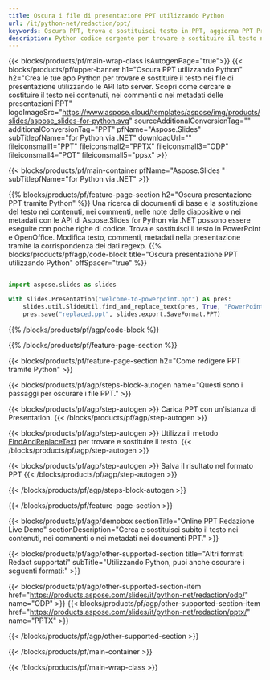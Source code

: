 ```yaml
---
title: Oscura i file di presentazione PPT utilizzando Python
url: /it/python-net/redaction/ppt/
keywords: Oscura PPT, trova e sostituisci testo in PPT, aggiorna PPT Presentazione
description: Python codice sorgente per trovare e sostituire il testo nella presentazione PPT.
---
```


{{< blocks/products/pf/main-wrap-class isAutogenPage="true">}}
{{< blocks/products/pf/upper-banner h1="Oscura PPT utilizzando Python" h2="Crea le tue app Python per trovare e sostituire il testo nei file di presentazione utilizzando le API lato server. Scopri come cercare e sostituire il testo nei contenuti, nei commenti o nei metadati delle presentazioni PPT" logoImageSrc="https://www.aspose.cloud/templates/aspose/img/products/slides/aspose_slides-for-python.svg" sourceAdditionalConversionTag="" additionalConversionTag="PPT" pfName="Aspose.Slides" subTitlepfName="for Python via .NET" downloadUrl="" fileiconsmall1="PPT" fileiconsmall2="PPTX" fileiconsmall3="ODP" fileiconsmall4="POT" fileiconsmall5="ppsx" >}}

{{< blocks/products/pf/main-container pfName="Aspose.Slides " subTitlepfName="for Python via .NET" >}}

{{% blocks/products/pf/feature-page-section  h2="Oscura presentazione PPT tramite Python" %}}
Una ricerca di documenti di base e la sostituzione del testo nei contenuti, nei commenti, nelle note delle diapositive o nei metadati con le API di Aspose.Slides for Python via .NET possono essere eseguite con poche righe di codice. Trova e sostituisci il testo in PowerPoint e OpenOffice. Modifica testo, commenti, metadati nella presentazione tramite la corrispondenza dei dati regexp.
{{% blocks/products/pf/agp/code-block title="Oscura presentazione PPT utilizzando Python" offSpacer="true" %}}

```py

import aspose.slides as slides

with slides.Presentation("welcome-to-powerpoint.ppt") as pres:
    slides.util.SlideUtil.find_and_replace_text(pres, True, "PowerPoint", "Aspose.Slides", None)
    pres.save("replaced.ppt", slides.export.SaveFormat.PPT)
```

{{% /blocks/products/pf/agp/code-block %}}

{{% /blocks/products/pf/feature-page-section %}}

{{< blocks/products/pf/feature-page-section  h2="Come redigere PPT tramite Python" >}}

{{< blocks/products/pf/agp/steps-block-autogen name="Questi sono i passaggi per oscurare i file PPT." >}}

{{< blocks/products/pf/agp/step-autogen >}}
Carica PPT con un'istanza di Presentation.
{{< /blocks/products/pf/agp/step-autogen >}}

{{< blocks/products/pf/agp/step-autogen >}}
Utilizza il metodo [FindAndReplaceText](https://reference.aspose.com/slides/python-net/aspose.slides.util/slideutil/) per trovare e sostituire il testo.
{{< /blocks/products/pf/agp/step-autogen >}}

{{< blocks/products/pf/agp/step-autogen >}}
Salva il risultato nel formato PPT
{{< /blocks/products/pf/agp/step-autogen >}}

{{< /blocks/products/pf/agp/steps-block-autogen >}}

{{< /blocks/products/pf/feature-page-section >}}

{{< blocks/products/pf/agp/demobox sectionTitle="Online PPT Redazione Live Demo" sectionDescription="Cerca e sostituisci subito il testo nei contenuti, nei commenti o nei metadati nei documenti PPT." >}}

{{< blocks/products/pf/agp/other-supported-section title="Altri formati Redact supportati" subTitle="Utilizzando Python, puoi anche oscurare i seguenti formati:" >}}

{{< blocks/products/pf/agp/other-supported-section-item href="https://products.aspose.com/slides/it/python-net/redaction/odp/" name="ODP" >}}
{{< blocks/products/pf/agp/other-supported-section-item href="https://products.aspose.com/slides/it/python-net/redaction/pptx/" name="PPTX" >}}


{{< /blocks/products/pf/agp/other-supported-section >}}

{{< /blocks/products/pf/main-container >}}
    
{{< /blocks/products/pf/main-wrap-class >}}